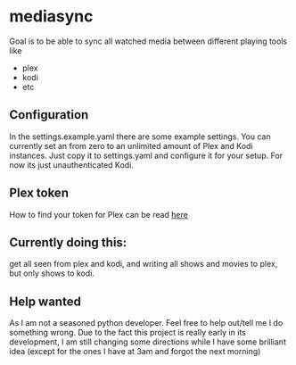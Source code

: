 # mediasync

Goal is to be able to sync all watched media between different playing tools like
- plex
- kodi
- etc

## Configuration
In the settings.example.yaml there are some example settings. You can currently set an from zero to an unlimited amount of Plex and Kodi instances.
Just copy it to settings.yaml and configure it for your setup.
For now its just unauthenticated Kodi.

## Plex token
How to find your token for Plex can be read [here](https://support.plex.tv/articles/204059436-finding-an-authentication-token-x-plex-token/)

## Currently doing this:
get all seen from plex and kodi, and writing all shows and movies to plex, but only shows to kodi.

## Help wanted
As I am not a seasoned python developer. Feel free to help out/tell me I do something wrong.
Due to the fact this project is really early in its development, I am still changing some directions while I 
have some brilliant idea (except for the ones I have at 3am and forgot the next morning)